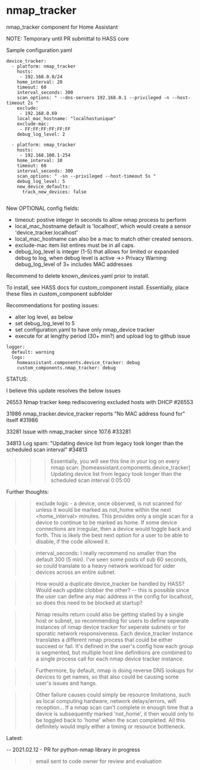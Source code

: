 # nmap_tracker
nmap_tracker component for Home Assistant

NOTE: Temporary until PR submittal to HASS core


Sample configuration.yaml

```
device_tracker:
  - platform: nmap_tracker
    hosts:
     - 192.168.0.0/24
    home_interval: 20
    timeout: 60
    interval_seconds: 300
    scan_options: " --dns-servers 192.168.0.1 --privileged -n --host-timeout 2s "
    exclude:
     - 192.168.0.69
    local_mac_hostname: "localhostunique"
    exclude-mac:
     - FF:FF:FF:FF:FF:FF
    debug_log_level: 2
    
  - platform: nmap_tracker
    hosts:
     - 192.168.100.1-254
    home_interval: 10
    timeout: 60
    interval_seconds: 300
    scan_options: " -sn --privileged --host-timeout 5s "
    debug_log_level: 5
    new_device_defaults:
      track_new_devices: false
    

```
New OPTIONAL config fields:

- timeout: postive integer in seconds to allow nmap process to perform
- local_mac_hostname default is 'localhost', which would create a sensor 'device_tracker.localhost'
- local_mac_hostname can also be a mac to match other created sensors.
- exclude-mac item list entires must be in all caps.
- debug_log_level is integer (1-5) that allows for limited or expanded debug to log, when debug level is active
->> Privacy Warning: debug_log_level of 3+ includes MAC addresses

Recommend to delete known_devices.yaml prior to install.

To install, see HASS docs for custom_component install.
Essentially, place these files in custom_component subfolder

Recommendations for posting issues:
- alter log level, as below
- set debug_log_level to 5
- set configuration.yaml to have only nmap_device tracker
- execute for at lengthy period (30+ min?) and upload log to github issue
```
logger:
  default: warning
  logs:
    homeassistant.components.device_tracker: debug
    custom_components.nmap_tracker: debug
```

STATUS:

I believe this update resolves the below issues

26553
Nmap tracker keep rediscovering excluded hosts with DHCP #26553

31986
nmap_tracker.device_tracker reports "No MAC address found for" itself #31986

33281
Issue with nmap_tracker since 107.6 #33281

34813
Log spam: "Updating device list from legacy took longer than the scheduled scan interval" #34813

>>> Essentially, you will see this line in your log on every nmap scan:
[homeassistant.components.device_tracker] Updating device list from legacy took longer than the scheduled scan interval 0:05:00


Further thoughts:

>> exclude logic - a device, once observed, is not scanned for unless it would be marked as not_home within the next <home_interval> minutes. This provides only a single scan for a device to continue to be marked as home. If some device connections are irregular, then a device would toggle back and forth. This is likely the best next option for a user to be able to disable, if the code allowed it.

>> interval_seconds: I really recommend no smaller than the default 300 (5 min). I've seen some posts of sub 60 seconds, so could translate to a heavy network workload for older devices across an entire subnet.

>> How would a duplicate device_tracker be handled by HASS? Would each update clobber the other?
-- this is possible since the user can define any mac address in the config for localhost, so does this need to be blocked at startup?

>> Nmap results return could also be getting stalled by a single host or subnet, so recommending for users to define seperate instances of nmap device tracker for seperate subnets or for sporatic network responsiveness. Each device_tracker instance translates a different nmap process that could be either succeed or fail. It's defined in the user's config how each group is segmented, but multiple host line definitions are combined to a single process call for each nmap device tracker instance.

>> Furthermore, by default, nmap is doing reverse DNS lookups for devices to get names, so that also could be causing some user's issues and hangs.

>> Other failure causes could simply be resource limitations, such as local computing hardware, network delays/errors, wifi reception... If a nmap scan can't complete in enough time that a device is subsequently marked 'not_home', it then would only to be toggled back to 'home' when the scan completed. All this definitely would imply either a timing or resource bottleneck.


Latest:

-- 2021.02.12 - PR for python-nmap library in progress
>> email sent to code owner for review and evaluation

